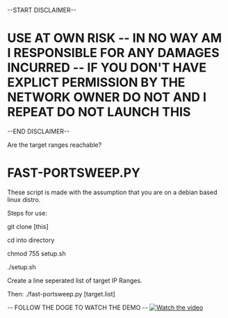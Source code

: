 --START DISCLAIMER--
# USE AT OWN RISK -- IN NO WAY AM I RESPONSIBLE FOR ANY DAMAGES INCURRED -- IF YOU DON'T HAVE EXPLICT PERMISSION BY THE NETWORK OWNER DO NOT AND I REPEAT DO NOT LAUNCH THIS 
--END DISCLAIMER--

Are the target ranges reachable?

# FAST-PORTSWEEP.PY
These script is made with the assumption that you are on a debian based linux distro.

Steps for use:

git clone [this]

cd into directory

chmod 755 setup.sh

./setup.sh

Create a line seperated list of target IP Ranges.


Then:
./fast-portsweep.py [target.list]

-- FOLLOW THE DOGE TO WATCH THE DEMO --
[![Watch the video](https://i.imgur.com/EVvpwLb.jpg)](https://www.youtube.com/watch?v=EpbwpMsnZDI)



